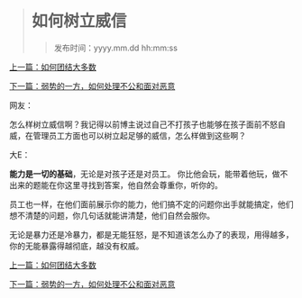 ># 如何树立威信
>
>>发布时间：yyyy.mm.dd hh:mm:ss

[上一篇：如何团结大多数](https://t.zsxq.com/YZnYN3J)

[下一篇：弱势的一方，如何处理不公和面对恶意](https://t.zsxq.com/JiQnAUr)

网友：

怎么样树立威信啊？我记得以前博主说过自己不打孩子也能够在孩子面前不怒自威，在管理员工方面也可以树立起足够的威信，怎么样做到这些啊？ 

大E：

**能力是一切的基础**，无论是对孩子还是对员工。 你比他会玩，能带着他玩，做不出来的题能在你这里寻找到答案，他自然会尊重你，听你的。

员工也一样，在他们面前展示你的能力，他们搞不定的问题你出手就能搞定，他们想不清楚的问题，你几句话就能讲清楚，他们自然会服你。 

无论是暴力还是冷暴力，都是无能狂怒，是不知道该怎么办了的表现，用得越多，你的无能暴露得越彻底，越没有权威。

[上一篇：如何团结大多数](https://t.zsxq.com/YZnYN3J)

[下一篇：弱势的一方，如何处理不公和面对恶意](https://t.zsxq.com/JiQnAUr)




















​     











